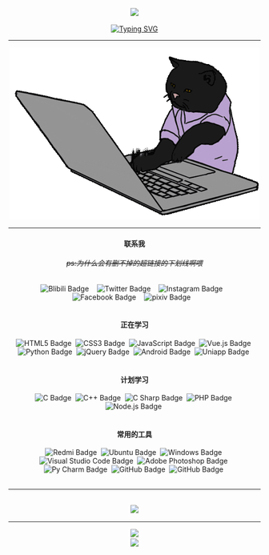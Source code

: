 <p align="center">
    <img src="https://capsule-render.vercel.app/api?type=rounded&height=300&color=timeGradient&text=Hi%20Welcome&textBg=false&animation=fadeIn&desc=I%20am%20Quenan&descAlignY=70&descSize=30">
</p>

<div>
    <div align="center">
        <a href="https://quenan.top" align="center">
            <img src="https://readme-typing-svg.demolab.com?font=JetBrains+Mono&pause=1000&color=2F2F2F&center=true&vCenter=true&random=false&width=435&lines=Welcome+to+my+GitHub;%E6%AC%A2%E8%BF%8E%E6%9D%A5%E5%88%B0%E6%88%91%E7%9A%84GitHub" alt="Typing SVG" />
        </a>
        <hr />
        <img src="https://raw.githubusercontent.com/heartyang520/HeartYang.github.io/main/share/hacker_a.gif">
    </div>
    <hr/>
    <div align="center">
        <h4>联系我</h4>
        <h6><del><i>ps:为什么会有删不掉的超链接的下划线啊喂</i></del></h6>
        <a href="https://space.bilibili.com/495882959" style="text-decoration: none;">
            <img src="https://img.shields.io/badge/bilibili-FB7299?logo=bilibili&logoColor=fff&style=flat" alt="Blibili Badge">
        </a>&nbsp;&nbsp;
        <a href="https://twitter.com/QNquenan" style="text-decoration: none;">
            <img src="https://img.shields.io/badge/Twitter-1897F1?logo=twitter&logoColor=fff&style=flat" alt="Twitter Badge">
        </a>&nbsp;&nbsp;
        <a href="https://www.instagram.com/qnquenan/" style="text-decoration: none;">
            <img src="https://img.shields.io/badge/Instagram-FE1A59?logo=instagram&logoColor=fff&style=flat" alt="Instagram Badge">
        </a>&nbsp;&nbsp;
        <a href="https://www.facebook.com/profile.php?id=61553572113166" style="text-decoration: none;">
            <img src="https://img.shields.io/badge/Facebook-0866FF?logo=facebook&logoColor=fff&style=flat" alt="Facebook Badge">
        </a>&nbsp;&nbsp;
        <a href="https://www.pixiv.net/users/76050975" style="text-decoration: none;">
            <img src="https://img.shields.io/badge/pixiv-0196FA?logo=pixiv&logoColor=fff&style=flat" alt="pixiv Badge">
        </a>&nbsp;&nbsp;
    </div>
    <br/>
    <div align="center">
        <div>
            <h4>正在学习</h4>
            <img src="https://img.shields.io/badge/HTML5-E34F26?logo=html5&logoColor=fff&style=flat" alt="HTML5 Badge">&nbsp;
            <img src="https://img.shields.io/badge/CSS3-1572B6?logo=css3&logoColor=fff&style=flat" alt="CSS3 Badge">&nbsp;
            <img src="https://img.shields.io/badge/JavaScript-F7DF1E?logo=javascript&logoColor=000&style=flat" alt="JavaScript Badge">&nbsp;
            <img src="https://img.shields.io/badge/Vue.js-4FC08D?logo=vuedotjs&logoColor=fff&style=flat" alt="Vue.js Badge">&nbsp;
            <img src="https://img.shields.io/badge/Python-3776AB?logo=python&logoColor=fff&style=flat" alt="Python Badge">&nbsp;
            <img src="https://img.shields.io/badge/jQuery-0769AD?logo=jquery&logoColor=fff&style=flat" alt="jQuery Badge">&nbsp;
            <img src="https://img.shields.io/badge/Android-3DDC84?logo=android&logoColor=fff&style=flat" alt="Android Badge">&nbsp;
            <img src="https://img.shields.io/badge/Uniapp-2E912B?logo=vuedotjs&logoColor=fff&style=flat" alt="Uniapp Badge">&nbsp;
        </div>
        <br/>
        <div>
            <h4>计划学习</h4>
            <img src="https://img.shields.io/badge/C-A8B9CC?logo=c&logoColor=fff&style=flat" alt="C Badge">&nbsp;
            <img src="https://img.shields.io/badge/C%2B%2B-00599C?logo=cplusplus&logoColor=fff&style=flat" alt="C++ Badge">&nbsp;
            <img src="https://img.shields.io/badge/C%20Sharp-239120?logo=csharp&logoColor=fff&style=flat" alt="C Sharp Badge">&nbsp;
            <img src="https://img.shields.io/badge/PHP-777BB4?logo=php&logoColor=fff&style=flat" alt="PHP Badge">&nbsp;
            <img src="https://img.shields.io/badge/Node.js-393?logo=nodedotjs&logoColor=fff&style=flat" alt="Node.js Badge">&nbsp;
        </div>
        <br/>
        <div>
            <h4>常用的工具</h4>
            <img src="https://img.shields.io/badge/Redmi-FF6900?logo=xiaomi&logoColor=fff&style=flat" alt="Redmi Badge">&nbsp;
            <img src="https://img.shields.io/badge/Ubuntu-FCC624?logo=ubuntu&logoColor=000&style=flat" alt="Ubuntu Badge">&nbsp;
            <img src="https://img.shields.io/badge/Windows%2011-0078D6?logo=windows&logoColor=fff&style=flat" alt="Windows Badge">&nbsp;
            <img src="https://img.shields.io/badge/Visual%20Studio%20Code-007ACC?logo=visualstudiocode&logoColor=fff&style=flat" alt="Visual Studio Code Badge">&nbsp;
            <img src="https://img.shields.io/badge/Adobe%20Photoshop-31A8FF?logo=adobephotoshop&logoColor=fff&style=flat" alt="Adobe Photoshop Badge">&nbsp;
            <img src="https://img.shields.io/badge/Pycharm-17E293?logo=pycharm&logoColor=fff&style=flat" alt="Py Charm Badge">&nbsp;
            <img src="https://img.shields.io/badge/GitHub-181717?logo=github&logoColor=fff&style=flat" alt="GitHub Badge">&nbsp;
            <img src="https://img.shields.io/badge/Abode%20XD-470137?logo=adobexd&logoColor=fff&style=flat" alt="GitHub Badge">&nbsp;
        </div>
    </div>
    <br/>
    <hr/>
    <br/>
    <div align="center">
        <img src="https://metrics.lecoq.io/QNquenan?template=classic&base=header%2C%20activity%2C%20community%2C%20repositories%2C%20metadata&base.indepth=false&base.hireable=false&base.skip=false&config.timezone=Asia%2FShanghai" />
    </div>
    <hr />
    <div align="center">
        <img src="https://github-readme-streak-stats.herokuapp.com/?user=QNquenan" />
    </div>
    <div align="center">
         <img src="https://github-readme-stats.vercel.app/api/top-langs/?username=QNquenan&theme=flag-india" />
    </div>
</div>
